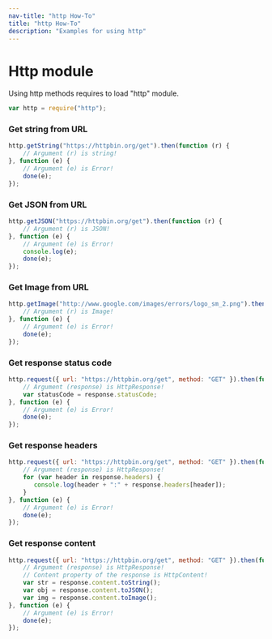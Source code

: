 ```yaml
---
nav-title: "http How-To"
title: "http How-To"
description: "Examples for using http"
---
```

# Http module
Using http methods requires to load "http" module.
``` JavaScript
var http = require("http");
```
### Get string from URL
``` JavaScript
http.getString("https://httpbin.org/get").then(function (r) {
    // Argument (r) is string!
}, function (e) {
    // Argument (e) is Error!
    done(e);
});
```
### Get JSON from URL
``` JavaScript
http.getJSON("https://httpbin.org/get").then(function (r) {
    // Argument (r) is JSON!
}, function (e) {
    // Argument (e) is Error!
    console.log(e);
    done(e);
});
```
### Get Image from URL
``` JavaScript
http.getImage("http://www.google.com/images/errors/logo_sm_2.png").then(function (r) {
    // Argument (r) is Image!
}, function (e) {
    // Argument (e) is Error!
    done(e);
});
```
### Get response status code
``` JavaScript
http.request({ url: "https://httpbin.org/get", method: "GET" }).then(function (response) {
    // Argument (response) is HttpResponse!
    var statusCode = response.statusCode;
}, function (e) {
    // Argument (e) is Error!
    done(e);
});
```
### Get response headers
``` JavaScript
http.request({ url: "https://httpbin.org/get", method: "GET" }).then(function (response) {
    // Argument (response) is HttpResponse!
    for (var header in response.headers) {
       console.log(header + ":" + response.headers[header]);
    }
}, function (e) {
    // Argument (e) is Error!
    done(e);
});
```
### Get response content
``` JavaScript
http.request({ url: "https://httpbin.org/get", method: "GET" }).then(function (response) {
    // Argument (response) is HttpResponse!
    // Content property of the response is HttpContent!
    var str = response.content.toString();
    var obj = response.content.toJSON();
    var img = response.content.toImage();
}, function (e) {
    // Argument (e) is Error!
    done(e);
});
```
